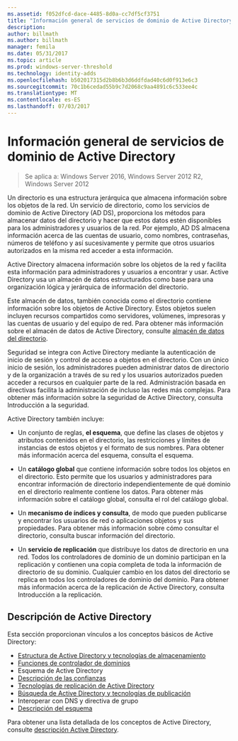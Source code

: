 ```yaml
---
ms.assetid: f052dfcd-dace-4485-8d0a-cc7df5cf3751
title: "Información general de servicios de dominio de Active Directory"
description: 
author: billmath
ms.author: billmath
manager: femila
ms.date: 05/31/2017
ms.topic: article
ms.prod: windows-server-threshold
ms.technology: identity-adds
ms.openlocfilehash: b502017315d2b8b6b3d6ddfdad40c6d0f913e6c3
ms.sourcegitcommit: 70c1b6cedad55b9c7d2068c9aa4891c6c533ee4c
ms.translationtype: MT
ms.contentlocale: es-ES
ms.lasthandoff: 07/03/2017
---
```

# <a name="active-directory-domain-services-overview"></a>Información general de servicios de dominio de Active Directory

>Se aplica a: Windows Server 2016, Windows Server 2012 R2, Windows Server 2012


Un directorio es una estructura jerárquica que almacena información sobre los objetos de la red. Un servicio de directorio, como los servicios de dominio de Active Directory (AD DS), proporciona los métodos para almacenar datos del directorio y hacer que estos datos estén disponibles para los administradores y usuarios de la red. Por ejemplo, AD DS almacena información acerca de las cuentas de usuario, como nombres, contraseñas, números de teléfono y así sucesivamente y permite que otros usuarios autorizados en la misma red acceder a esta información.

Active Directory almacena información sobre los objetos de la red y facilita esta información para administradores y usuarios a encontrar y usar. Active Directory usa un almacén de datos estructurados como base para una organización lógica y jerárquica de información del directorio.

Este almacén de datos, también conocida como el directorio contiene información sobre los objetos de Active Directory. Estos objetos suelen incluyen recursos compartidos como servidores, volúmenes, impresoras y las cuentas de usuario y del equipo de red. Para obtener más información sobre el almacén de datos de Active Directory, consulte [almacén de datos del directorio](https://technet.microsoft.com/library/cc736627(v=ws.10).aspx).

Seguridad se integra con Active Directory mediante la autenticación de inicio de sesión y control de acceso a objetos en el directorio. Con un único inicio de sesión, los administradores pueden administrar datos de directorio y de la organización a través de su red y los usuarios autorizados pueden acceder a recursos en cualquier parte de la red. Administración basada en directivas facilita la administración de incluso las redes más complejas. Para obtener más información sobre la seguridad de Active Directory, consulta Introducción a la seguridad.

Active Directory también incluye:
* Un conjunto de reglas, **el esquema**, que define las clases de objetos y atributos contenidos en el directorio, las restricciones y límites de instancias de estos objetos y el formato de sus nombres. Para obtener más información acerca del esquema, consulta el esquema.


* Un **catálogo global** que contiene información sobre todos los objetos en el directorio. Esto permite que los usuarios y administradores para encontrar información de directorio independientemente de qué dominio en el directorio realmente contiene los datos. Para obtener más información sobre el catálogo global, consulta el rol del catálogo global.


* Un **mecanismo de índices y consulta**, de modo que pueden publicarse y encontrar los usuarios de red o aplicaciones objetos y sus propiedades. Para obtener más información sobre cómo consultar el directorio, consulta buscar información del directorio.


* Un **servicio de replicación** que distribuye los datos de directorio en una red. Todos los controladores de dominio de un dominio participan en la replicación y contienen una copia completa de toda la información de directorio de su dominio. Cualquier cambio en los datos del directorio se replica en todos los controladores de dominio del dominio. Para obtener más información acerca de la replicación de Active Directory, consulta Introducción a la replicación.

## <a name="understanding-active-directory"></a>Descripción de Active Directory
 Esta sección proporcionan vínculos a los conceptos básicos de Active Directory:
 
* [Estructura de Active Directory y tecnologías de almacenamiento](https://technet.microsoft.com/library/cc759186(v=ws.10).aspx)
* [Funciones de controlador de dominios](https://technet.microsoft.com/library/cc786438(v=ws.10).aspx) 
* Esquema de Active Directory 
* [Descripción de las confianzas](https://technet.microsoft.com/library/cc771294(v=ws.10).aspx) 
* [Tecnologías de replicación de Active Directory](https://technet.microsoft.com/library/cc786438(v=ws.10).aspx) 
* [Búsqueda de Active Directory y tecnologías de publicación](https://technet.microsoft.com/library/cc775686(v=ws.10).aspx) 
* Interoperar con DNS y directiva de grupo 
* [Descripción del esquema](https://technet.microsoft.com/library/cc759402(v=ws.10).aspx) 

Para obtener una lista detallada de los conceptos de Active Directory, consulte [descripción Active Directory](https://technet.microsoft.com/library/cc781408(v=ws.10).aspx). 


